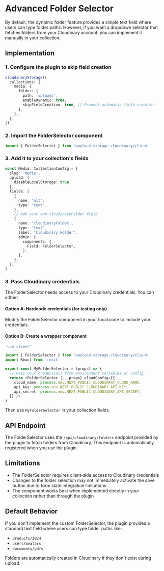 # Advanced Folder Selector

By default, the dynamic folder feature provides a simple text field where users can type folder paths. However, if you want a dropdown selector that fetches folders from your Cloudinary account, you can implement it manually in your collection.

## Implementation

### 1. Configure the plugin to skip field creation

```typescript
cloudinaryStorage({
  collections: {
    media: {
      folder: {
        path: 'uploads',
        enableDynamic: true,
        skipFieldCreation: true, // Prevent automatic field creation
      },
    },
  },
})
```

### 2. Import the FolderSelector component

```typescript
import { FolderSelector } from 'payload-storage-cloudinary/client'
```

### 3. Add it to your collection's fields

```typescript
const Media: CollectionConfig = {
  slug: 'media',
  upload: {
    disableLocalStorage: true,
  },
  fields: [
    {
      name: 'alt',
      type: 'text',
    },
    // Add your own cloudinaryFolder field
    {
      name: 'cloudinaryFolder',
      type: 'text',
      label: 'Cloudinary Folder',
      admin: {
        components: {
          Field: FolderSelector,
        },
      },
    },
  ],
}
```

### 3. Pass Cloudinary credentials

The FolderSelector needs access to your Cloudinary credentials. You can either:

#### Option A: Hardcode credentials (for testing only)
Modify the FolderSelector component in your local code to include your credentials.

#### Option B: Create a wrapper component
```typescript
'use client'

import { FolderSelector } from 'payload-storage-cloudinary/client'
import React from 'react'

export const MyFolderSelector = (props) => {
  // Pass your credentials from environment variables or config
  return <FolderSelector {...props} cloudConfig={{
    cloud_name: process.env.NEXT_PUBLIC_CLOUDINARY_CLOUD_NAME,
    api_key: process.env.NEXT_PUBLIC_CLOUDINARY_API_KEY,
    api_secret: process.env.NEXT_PUBLIC_CLOUDINARY_API_SECRET,
  }} />
}
```

Then use `MyFolderSelector` in your collection fields.

## API Endpoint

The FolderSelector uses the `/api/cloudinary/folders` endpoint provided by the plugin to fetch folders from Cloudinary. This endpoint is automatically registered when you use the plugin.

## Limitations

- The FolderSelector requires client-side access to Cloudinary credentials
- Changes to the folder selection may not immediately activate the save button due to form state integration limitations
- The component works best when implemented directly in your collection rather than through the plugin

## Default Behavior

If you don't implement the custom FolderSelector, the plugin provides a standard text field where users can type folder paths like:
- `products/2024`
- `users/avatars`
- `documents/pdfs`

Folders are automatically created in Cloudinary if they don't exist during upload.
